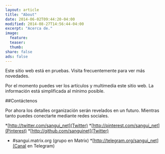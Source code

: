 ```yaml
---
layout: article
title: "About"
date: 2014-06-02T09:44:20-04:00
modified: 2014-08-27T14:56:44-04:00
excerpt: "Acerca de."
image:
  feature:
  teaser:
  thumb:
share: false
ads: false
---
```


Este sitio web está en pruebas. Visita frecuentemente para ver más novedades.

Por el momento puedes ver los artículos y multimedia este sitio web. La información está simplificada al mínimo posible.

##Contáctenos

Por ahora los detalles organización serán revelados en un futuro. Mientras tanto puedes conectarte mediante redes sociales.

*[http://twitter.com/sangui_net](Twitter)
*[http://pinterest.com/sangui_net](Pinterest)
*[http://github.com/sanguinet](Twitter)
* #sangui.matrix.org (grupo en Matrix)
*[http://telegram.org/sangui_net](Canal en Telegram)